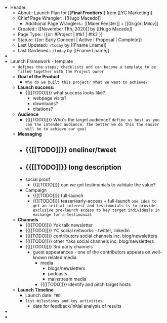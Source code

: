 - Header
    - About:: Launch Plan for [[**Final Frontiers**]] from [[YC Marketing]]
    - Chief Page Wrangler:: [[Hugo Macedo]] 
        - Additional Page Wranglers:: [[Maier Fenster]] + [[Grigori Milov]]
    - Created:: [[November 11th, 2020]] by [[Hugo Macedo]]
    - Page Type:: {{or: #Project | #tk1 | #tk2 }}
    - Status:: {{or: Early Concept | Active | Proposal | Complete}}
    - Last Updated:: `/today` by [[Fname Lname]]
    - Last Gardened:: `/today` by [[Fname Lname]]
-  
- Launch Framework - template
    - `defines the steps, checklists and can become a template to be filled together with the Project owner`
    - **Goal of the Product**
        - `Why do we built this project? What we want to achieve?`
    - **Launch success:**
        - {{[[TODO]]}} what success looks like?
            - webpage visits?
            - downloads?
            - citations? 
    - **Audience**
        - {{[[TODO]]}} Who's the target audience?
          `define as best as you can the intended audience, the better we do this the easier will be to achieve our goal`
    - **Messaging**
        - {{[[TODO]]}} oneliner/tweet
            - 
        - {{[[TODO]]}} long description
            - 
        - social proof
            - {{[[TODO]]}} can we get testimonials to validate the value?
        - Campaign
            - {{[[TODO]]}} full-launch
            - {{[[TODO]]}} teaser/early-access + full-launch
              `one idea to get an initial interest and testimonials is to provide exclusive pre-launch access to key target individuals in exchange for a testimonial`
    - **Channels**
        - {{[[TODO]]}} Yak talk newsletter
        - {{[[TODO]]}} YC social networks - twitter, linkedin
        - {{[[TODO]]}} contributors social channels inc. blog/newsletters
        - {{[[TODO]]}} other Yaks social channels inc. blog/newsletters
        - {{[[TODO]]}} 3rd party channels
            - guest appearances - one of the contributors appears on well-known related media
                - media
                    - blogs/newsletters
                    - podcasts
                    - mainstream media
                - {{[[TODO]]}} identify and pitch target hosts
    - **Launch Timeline**
        - Launch date: `TBD`
        - `list milestones and key activities`
            - date for feedback/initial analysis of results
- 
- 
